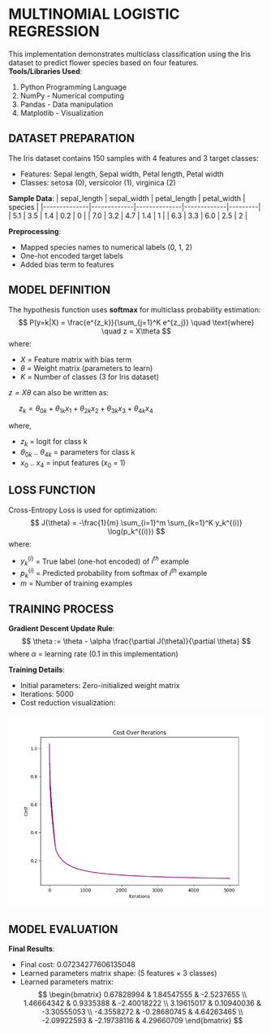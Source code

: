 # MULTINOMIAL LOGISTIC REGRESSION
This implementation demonstrates multiclass classification using the Iris dataset to predict flower species based on four features.
<br>
**Tools/Libraries Used**:
1. Python Programming Language
2. NumPy - Numerical computing
3. Pandas - Data manipulation
4. Matplotlib - Visualization

## DATASET PREPARATION
The Iris dataset contains 150 samples with 4 features and 3 target classes:
- Features: Sepal length, Sepal width, Petal length, Petal width
- Classes: setosa (0), versicolor (1), virginica (2)

**Sample Data**:
| sepal_length | sepal_width | petal_length | petal_width | species |
|--------------|-------------|--------------|-------------|---------|
| 5.1          | 3.5         | 1.4          | 0.2         | 0       |
| 7.0          | 3.2         | 4.7          | 1.4         | 1       |
| 6.3          | 3.3         | 6.0          | 2.5         | 2       |

**Preprocessing**:
- Mapped species names to numerical labels (0, 1, 2)
- One-hot encoded target labels
- Added bias term to features

## MODEL DEFINITION
The hypothesis function uses **softmax** for multiclass probability estimation:
$$
P(y=k|X) = \frac{e^{z_k}}{\sum_{j=1}^K e^{z_j}} \quad \text{where} \quad z = X\theta
$$
where:
- $X$ = Feature matrix with bias term
- $\theta$ = Weight matrix (parameters to learn)
- $K$ = Number of classes (3 for Iris dataset)

$z = X\theta$ can also be written as: <br>

$\quad$ $z_k = \theta_{0k} + \theta_{1k} x_1 + \theta_{2k} x_2 + \theta_{3k} x_3 + \theta_{4k} x_4$

where, 
- $z_k$ = logit for class k
- $\theta_{0k}$ .. $\theta_{4k}$ = parameters for class k
- $x_0$ .. $x_4$ = input features ($x_0$ = 1)

## LOSS FUNCTION
Cross-Entropy Loss is used for optimization:
$$
J(\theta) = -\frac{1}{m} \sum_{i=1}^m \sum_{k=1}^K y_k^{(i)} \log(p_k^{(i)})
$$
where:
- $y_k^{(i)}$ = True label (one-hot encoded) of $i^{th}$ example
- $p_k^{(i)}$ = Predicted probability from softmax of $i^{th}$ example
- $m$ = Number of training examples

## TRAINING PROCESS
**Gradient Descent Update Rule**:
$$
\theta := \theta - \alpha \frac{\partial J(\theta)}{\partial \theta}
$$
where $\alpha$ = learning rate (0.1 in this implementation)

**Training Details**:
- Initial parameters: Zero-initialized weight matrix
- Iterations: 5000
- Cost reduction visualization:

<img src=".\LoR_Cost-over-iterations.png" alt="Cost Reduction Over Iterations" width="700">

## MODEL EVALUATION
**Final Results**:
- Final cost: 0.07234277606135048
- Learned parameters matrix shape: (5 features × 3 classes)
- Learned parameters matrix:
$$
\begin{bmatrix}
0.67828994 & 1.84547555 & -2.5237655 \\
1.46664342 & 0.9335388 & -2.40018222 \\
3.19615017 & 0.10940036 & -3.30555053 \\
-4.3558272 & -0.28680745 & 4.64263465 \\
-2.09922593 & -2.19738116 & 4.29660709
\end{bmatrix}
$$